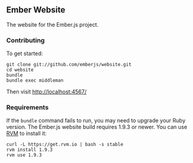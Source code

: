 ## Ember Website

The website for the Ember.js project.

### Contributing

To get started:

```
git clone git://github.com/emberjs/website.git
cd website
bundle
bundle exec middleman
```

Then visit [http://localhost:4567/](http://localhost:4567/)

### Requirements

If the `bundle` command fails to run, you may need to upgrade your Ruby version. The Ember.js website build requires 1.9.3 or newer. You can use [RVM](https://rvm.io/) to install it:

```
curl -L https://get.rvm.io | bash -s stable
rvm install 1.9.3
rvm use 1.9.3
```

